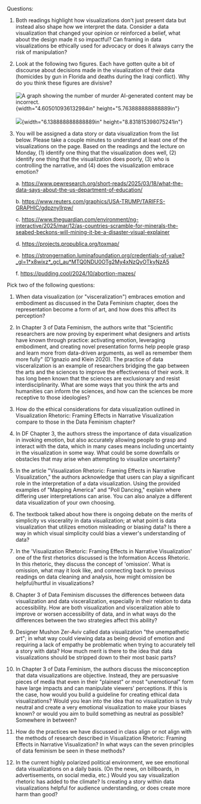 Questions:

1.  Both readings highlight how visualizations don't just present data
    but instead also shape how we interpret the data. Consider a data
    visualization that changed your opinion or reinforced a belief, what
    about the design made it so impactful? Can framing in data
    visualizations be ethically used for advocacy or does it always
    carry the risk of manipulation?

2.  Look at the following two figures. Each have gotten quite a bit of
    discourse about decisions made in the visualization of their data
    (homicides by gun in Florida and deaths during the Iraqi conflict).
    Why do you think these figures are divisive?\
    \
    ![A graph showing the number of murder AI-generated content may be
    incorrect.](media/image1.jpeg){width="4.605010936132984in"
    height="5.763888888888889in"}\
    \
    ![](media/image2.png){width="6.138888888888889in"
    height="8.831815398075241in"}

3.  You will be assigned a data story or data visualization from the
    list below. Please take a couple minutes to understand at least one
    of the visualizations on the page. Based on the readings and the
    lecture on Monday, (1) identify one thing that the visualization
    does well, (2) identify one thing that the visualization does
    poorly, (3) who is controlling the narrative, and (4) does the
    visualization embrace emotion?

    a.  <https://www.pewresearch.org/short-reads/2025/03/18/what-the-data-says-about-the-us-department-of-education/>

    b.  <https://www.reuters.com/graphics/USA-TRUMP/TARIFFS-GRAPHIC/gdpznyllrpw/>

    c.  <https://www.theguardian.com/environment/ng-interactive/2025/mar/12/as-countries-scramble-for-minerals-the-seabed-beckons-will-mining-it-be-a-disaster-visual-explainer>

    d.  <https://projects.propublica.org/toxmap/>

    e.  <https://strongernation.luminafoundation.org/credentials-of-value?_gl=1*x8wixz*_gcl_au*MTQ0NDU0OTg2My4xNzQyOTkyNzA5>

    f.  <https://pudding.cool/2024/10/abortion-mazes/>

Pick two of the following questions:

1.  When data visualization (or "visceralization") embraces emotion and
    embodiment as discussed in the Data Feminism chapter, does the
    representation become a form of art, and how does this affect its
    perception?

2.  In Chapter 3 of Data Feminism, the authors write that "Scientific
    researchers are now proving by experiment what designers and artists
    have known through practice: activating emotion, leveraging
    embodiment, and creating novel presentation forms help people grasp
    and learn more from data-driven arguments, as well as remember them
    more fully" (D'Ignazio and Klein 2020). The practice of data
    visceralization is an example of researchers bridging the gap
    between the arts and the sciences to improve the effectiveness of
    their work. It has long been known that the sciences are
    exclusionary and resist interdisciplinarity. What are some ways that
    you think the arts and humanities can inform the sciences, and how
    can the sciences be more receptive to those ideologies?

3.  How do the ethical considerations for data visualization outlined in
    Visualization Rhetoric: Framing Effects in Narrative Visualization
    compare to those in the Data Feminism chapter?

4.  In DF Chapter 3, the authors stress the importance of data
    visualization in invoking emotion, but also accurately allowing
    people to grasp and interact with the data, which in many cases
    means including uncertainty in the visualization in some way. What
    could be some downfalls or obstacles that may arise when attempting
    to visualize uncertainty?

5.  In the article "Visualization Rhetoric: Framing Effects in Narrative
    Visualization," the authors acknowledge that users can play a
    significant role in the interpretation of a data visualization.
    Using the provided examples of "Mapping America" and "Poll Dancing,"
    explain where differing user interpretations can arise. You can also
    analyze a different data visualization of your own choosing.

6.  The textbook talked about how there is ongoing debate on the merits
    of simplicity vs viscerality in data visualization; at what point is
    data visualization that utilizes emotion misleading or biasing data?
    Is there a way in which visual simplicity could bias a viewer\'s
    understanding of data?

7.  In the \'Visualization Rhetoric: Framing Effects in Narrative
    Visualization\' one of the first rhetorics discussed is the
    Information Access Rhetoric. In this rhetoric, they discuss the
    concept of \'omission\'. What is omission, what may it look like,
    and connecting back to previous readings on data cleaning and
    analysis, how might omission be helpful/hurtful in visualizations?

8.  Chapter 3 of Data Feminism discusses the differences between data
    visualization and data visceralization, especially in their relation
    to data accessibility. How are both visualization and
    visceralization able to improve or worsen accessibility of data, and
    in what ways do the differences between the two strategies affect
    this ability?

9.  Designer Mushon Zer-Aviv called data visualization \"the
    unempathetic art\"; in what way could viewing data as being devoid
    of emotion and requiring a lack of empathy be problematic when
    trying to accurately tell a story with data? How much merit is there
    to the idea that data visualizations should be stripped down to
    their most basic parts?

10. In Chapter 3 of Data Feminism, the authors discuss the misconception
    that data visualizations are objective. Instead, they are persuasive
    pieces of media that even in their \"plainest\" or most
    \"unemotional\" form have large impacts and can manipulate viewers\'
    perceptions. If this is the case, how would you build a guideline
    for creating ethical data visualizations? Would you lean into the
    idea that no visualization is truly neutral and create a very
    emotional visualization to make your biases known? or would you aim
    to build something as neutral as possible? Somewhere in between?

11. How do the practices we have discussed in class align or not align
    with the methods of research described in Visualization Rhetoric:
    Framing Effects in Narrative Visualization? In what ways can the
    seven principles of data feminism be seen in these methods?

12. In the current highly polarized political environment, we see
    emotional data visualizations on a daily basis. (On the news, on
    billboards, in advertisements, on social media, etc.) Would you say
    visualization rhetoric has added to the climate? Is creating a story
    within data visualizations helpful for audience understanding, or
    does create more harm than good?
